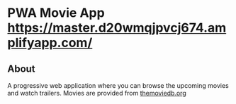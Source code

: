 # PWA Movie App https://master.d20wmqjpvcj674.amplifyapp.com/


## About

A progressive web application where you can browse the upcoming movies and watch trailers. Movies are provided from [themoviedb.org](https://www.themoviedb.org/)

